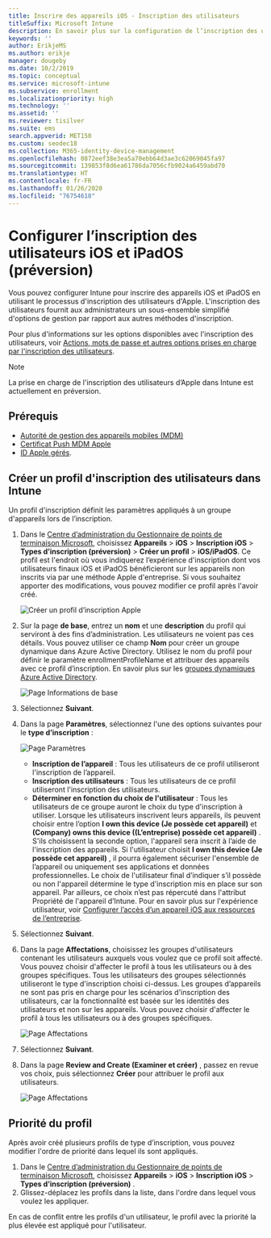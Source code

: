 ```yaml
---
title: Inscrire des appareils iOS - Inscription des utilisateurs
titleSuffix: Microsoft Intune
description: En savoir plus sur la configuration de l’inscription des utilisateurs iOS et iPadOS.
keywords: ''
author: ErikjeMS
ms.author: erikje
manager: dougeby
ms.date: 10/2/2019
ms.topic: conceptual
ms.service: microsoft-intune
ms.subservice: enrollment
ms.localizationpriority: high
ms.technology: ''
ms.assetid: ''
ms.reviewer: tisilver
ms.suite: ems
search.appverid: MET150
ms.custom: seodec18
ms.collection: M365-identity-device-management
ms.openlocfilehash: 0872eef38e3ea5a70ebb64d3ae3c62069045fa97
ms.sourcegitcommit: 139853f8d6ea61786da7056cfb9024a6459abd70
ms.translationtype: HT
ms.contentlocale: fr-FR
ms.lasthandoff: 01/26/2020
ms.locfileid: "76754618"
---
```

# <a name="set-up-ios-and-ipados-user-enrollment-preview"></a>Configurer l’inscription des utilisateurs iOS et iPadOS (préversion)

Vous pouvez configurer Intune pour inscrire des appareils iOS et iPadOS en utilisant le processus d'inscription des utilisateurs d'Apple. L'inscription des utilisateurs fournit aux administrateurs un sous-ensemble simplifié d'options de gestion par rapport aux autres méthodes d'inscription.

Pour plus d'informations sur les options disponibles avec l'inscription des utilisateurs, voir [Actions, mots de passe et autres options prises en charge par l'inscription des utilisateurs](ios-user-enrollment-supported-actions.md).

> [!NOTE]
> La prise en charge de l'inscription des utilisateurs d’Apple dans Intune est actuellement en préversion.

## <a name="prerequisites"></a>Prérequis
- [Autorité de gestion des appareils mobiles (MDM)](../fundamentals/mdm-authority-set.md)
- [Certificat Push MDM Apple](apple-mdm-push-certificate-get.md)
- [ID Apple gérés](https://support.apple.com/guide/apple-business-manager/mdm1c9622977/web).

## <a name="create-a-user-enrollment-profile-in-intune"></a>Créer un profil d'inscription des utilisateurs dans Intune

Un profil d'inscription définit les paramètres appliqués à un groupe d'appareils lors de l’inscription. 

1. Dans le [Centre d’administration du Gestionnaire de points de terminaison Microsoft](https://go.microsoft.com/fwlink/?linkid=2109431), choisissez **Appareils** > **iOS** > **Inscription iOS** > **Types d’inscription (préversion)**  > **Créer un profil** > **iOS/iPadOS**. Ce profil est l'endroit où vous indiquerez l’expérience d'inscription dont vos utilisateurs finaux iOS et iPadOS bénéficieront sur les appareils non inscrits via par une méthode Apple d'entreprise. Si vous souhaitez apporter des modifications, vous pouvez modifier ce profil après l'avoir créé.

    ![Créer un profil d’inscription Apple](./media/ios-user-enrollment/create-profile.png)

2. Sur la page **de base**, entrez un **nom** et une **description** du profil qui serviront à des fins d’administration. Les utilisateurs ne voient pas ces détails. Vous pouvez utiliser ce champ **Nom** pour créer un groupe dynamique dans Azure Active Directory. Utilisez le nom du profil pour définir le paramètre enrollmentProfileName et attribuer des appareils avec ce profil d’inscription. En savoir plus sur les [groupes dynamiques Azure Active Directory](https://docs.microsoft.com/azure/active-directory/active-directory-groups-dynamic-membership-azure-portal#rules-for-devices).

    ![Page Informations de base](./media/ios-user-enrollment/basics-page.png)


3. Sélectionnez **Suivant**.

4. Dans la page **Paramètres**, sélectionnez l'une des options suivantes pour le **type d’inscription** :

    ![Page Paramètres](./media/ios-user-enrollment/settings-page.png)

    - **Inscription de l’appareil** : Tous les utilisateurs de ce profil utiliseront l'inscription de l’appareil.
    - **Inscription des utilisateurs** : Tous les utilisateurs de ce profil utiliseront l'inscription des utilisateurs.
    - **Déterminer en fonction du choix de l'utilisateur** : Tous les utilisateurs de ce groupe auront le choix du type d'inscription à utiliser. Lorsque les utilisateurs inscrivent leurs appareils, ils peuvent choisir entre l’option **I own this device (Je possède cet appareil)** et **(Company) owns this device ((L’entreprise) possède cet appareil)** . S'ils choisissent la seconde option, l'appareil sera inscrit à l’aide de l'inscription des appareils. Si l'utilisateur choisit **I own this device (Je possède cet appareil)** , il pourra également sécuriser l'ensemble de l’appareil ou uniquement ses applications et données professionnelles. Le choix de l'utilisateur final d’indiquer s’il possède ou non l'appareil détermine le type d'inscription mis en place sur son appareil. Par ailleurs, ce choix n’est pas répercuté dans l'attribut Propriété de l'appareil d’Intune. Pour en savoir plus sur l'expérience utilisateur, voir [Configurer l’accès d’un appareil iOS aux ressources de l’entreprise](https://docs.microsoft.com/intune-user-help/enroll-your-device-in-intune-ios).
    
5. Sélectionnez **Suivant**.

6. Dans la page **Affectations**, choisissez les groupes d'utilisateurs contenant les utilisateurs auxquels vous voulez que ce profil soit affecté. Vous pouvez choisir d'affecter le profil à tous les utilisateurs ou à des groupes spécifiques. Tous les utilisateurs des groupes sélectionnés utiliseront le type d'inscription choisi ci-dessus. Les groupes d’appareils ne sont pas pris en charge pour les scénarios d'inscription des utilisateurs, car la fonctionnalité est basée sur les identités des utilisateurs et non sur les appareils. Vous pouvez choisir d'affecter le profil à tous les utilisateurs ou à des groupes spécifiques.

    ![Page Affectations](./media/ios-user-enrollment/assignments-page.png)

7. Sélectionnez **Suivant**.

8. Dans la page **Review and Create (Examiner et créer)** , passez en revue vos choix, puis sélectionnez **Créer** pour attribuer le profil aux utilisateurs.

    ![Page Affectations](./media/ios-user-enrollment/assignments-page.png)


## <a name="profile-priority"></a>Priorité du profil

Après avoir créé plusieurs profils de type d’inscription, vous pouvez modifier l'ordre de priorité dans lequel ils sont appliqués.

1. Dans le [Centre d’administration du Gestionnaire de points de terminaison Microsoft](https://go.microsoft.com/fwlink/?linkid=2109431), choisissez **Appareils** > **iOS** > **Inscription iOS** > **Types d’inscription (préversion)** .
2. Glissez-déplacez les profils dans la liste, dans l'ordre dans lequel vous voulez les appliquer.

En cas de conflit entre les profils d'un utilisateur, le profil avec la priorité la plus élevée est appliqué pour l'utilisateur.


